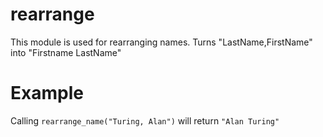 rearrange
=========

This module is used for rearranging names.
Turns "LastName,FirstName" into "Firstname LastName"

# Example

Calling `rearrange_name("Turing, Alan")` will return `"Alan Turing"`
